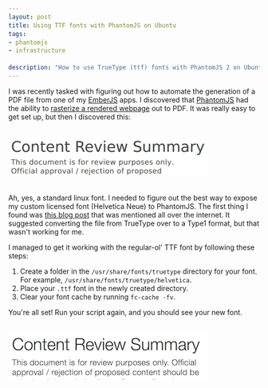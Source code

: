 ```yaml
---
layout: post
title: Using TTF fonts with PhantomJS on Ubuntu
tags:
- phantomjs
- infrastructure

description: "How to use TrueType (ttf) fonts with PhantomJS 2 on Ubuntu linux distributions."
---
```


I was recently tasked with figuring out how to automate the generation of a PDF
file from one of my [EmberJS](http://emberjs.com/) apps. I discovered that
[PhantomJS](http://phantomjs.org/) had the ability to
[rasterize a rendered webpage](http://phantomjs.org/screen-capture.html)
out to PDF. It was really easy to get set up, but then I discovered this:

<br/>
<div class="center">
	 <img src="/assets/images/posts/2016/08/ugly_font.png">
</div>
<br/>

Ah, yes, a standard linux font. I needed to figure out the best way to expose
my custom licensed font (Helvetica Neue) to PhantomJS. The first thing I found
was [this blog post](https://medium.com/@stockholmux/besting-phantomjs-font-problems-ee22795f5c0b)
that was mentioned all over the internet. It suggested converting the file from
TrueType over to a Type1 format, but that wasn't working for me.

I managed to get it working with the regular-ol' TTF font by following these steps:

1. Create a folder in the `/usr/share/fonts/truetype` directory for your font.
For example, `/usr/share/fonts/truetype/helvetica`.
2. Place your `.ttf` font in the newly created directory.
3. Clear your font cache by running `fc-cache -fv`.

You're all set! Run your script again, and you should see your new font.

<br/>
<div class="center">
	 <img src="/assets/images/posts/2016/08/nice_font.png">
</div>
